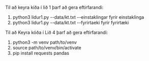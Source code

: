 
Til að keyra kíða í lið 1 þarf að gera eftirfarandi:

1. python3 lidur1.py --data/kt.txt --einstaklingar fyrir einstaklinga
2. python3 lidur1.py --data/kt.txt --fyrirtaeki fyrir fyrirtæki

Til að Keyra kóða í Lið 4 þarf að gera eftirfarandi: 

1. python3 -m venv path/to/venv
2. source path/to/venv/bin/activate
3. pip install requests pandas

